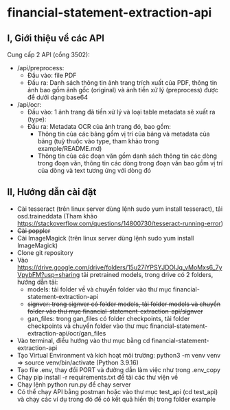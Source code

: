 # financial-statement-extraction-api

## I, Giới thiệu về các API
Cung cấp 2 API (cổng 3502):
- /api/preprocess:
    - Đầu vào: file PDF
    - Đầu ra: Danh sách thông tin ảnh trang trích xuất của PDF, thông tin ảnh bao gồm ảnh gốc (original) và ảnh tiền xử lý (preprocess) được để dưới dạng base64
- /api/ocr:
    - Đầu vào: 1 ảnh trang đã tiền xử lý và loại table metadata sẽ xuất ra (type):
    - Đầu ra: Metadata OCR của ảnh trang đó, bao gồm:
        - Thông tin của các bảng gồm vị trí của bảng và metadata của bảng (tuỳ thuộc vào type, tham khảo trong example/README.md)
        - Thông tin của các đoạn văn gồm danh sách thông tin các dòng trong đoạn văn, thông tin các dòng trong đoạn văn bao gồm vị trí của dòng và text tương ứng với dòng đó

## II, Hướng dẫn cài đặt
- Cài tesseract (trên linux server dùng lệnh sudo yum install tesseract), tải osd.traineddata (Tham khảo https://stackoverflow.com/questions/14800730/tesseract-running-error)
- ~~Cài poppler~~
- Cài ImageMagick (trên linux server dùng lệnh sudo yum install ImageMagick)
- Clone git repository
- Vào https://drive.google.com/drive/folders/15u27iYPSYJDOIJq_vMoMxs6_7yVpybFM?usp=sharing tải pretrained models, trong drive có 2 folders, hướng dẫn tải:
    - models: tải folder về và chuyển folder vào thư mục financial-statement-extraction-api
    - ~~signver: trong signver có folder models, tải folder models và chuyển folder vào thư mục financial-statement-extraction-api/signver~~
    - gan_files: trong gan_files có folder checkpoints, tải folder checkpoints và chuyển folder vào thư mục financial-statement-extraction-api/ocr/gan_files
- Vào terminal, điều hướng vào thư mục bằng cd financial-statement-extraction-api
- Tạo Virtual Environment và kích hoạt môi trường: python3 -m venv venv => source venv/bin/activate (Python 3.9.16)
- Tạo file .env, thay đổi PORT và đường dẫn làm việc như trong .env_copy
- Chạy pip install -r requirements.txt để tải các thư viện về
- Chạy lệnh python run.py để chạy server
- Có thể chạy API bằng postman hoặc vào thư mục test_api (cd test_api) và chạy các ví dụ trong đó để có kết quả hiển thị trong folder example